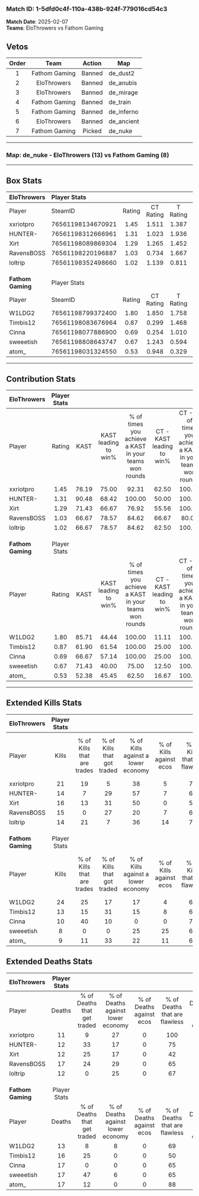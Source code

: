 ### Match ID: 1-5dfd0c4f-110a-438b-924f-779016cd54c3  
**Match Date**: 2025-02-07  
**Teams**: EloThrowers vs Fathom Gaming  

## Vetos  

| Order | Team | Action | Map |
| :---: | :--: | :----: | --- |
| 1 | Fathom Gaming | Banned | de_dust2 |
| 2 | EloThrowers | Banned | de_anubis |
| 3 | EloThrowers | Banned | de_mirage |
| 4 | Fathom Gaming | Banned | de_train |
| 5 | Fathom Gaming | Banned | de_inferno |
| 6 | EloThrowers | Banned | de_ancient |
| 7 | Fathom Gaming | Picked | de_nuke |

---  

### **Map**: de_nuke - EloThrowers (13) vs Fathom Gaming (8)  
---  

## Box Stats  

| **EloThrowers**   | Player Stats      |        |           |          |       |       |       |         |        |      |     |
| :- | :- | :-: | :-: | :-: | :-: | :-: | :-: | :-: | :-: | :-: | :-: |
| Player            | SteamID           | Rating | CT Rating | T Rating | KAST  |  ADR  | Kills | Assists | Deaths | K/D  | HS% |
| xxriotpro         | 76561198134670921 |  1.45  |   1.511   |  1.387   | 76.19 | 75.8  |  21   |    2    |   11   | 1.91 | 33  |
| HUNTER-           | 76561198312666961 |  1.31  |   1.023   |  1.936   | 90.48 | 84.9  |  14   |   10    |   12   | 1.17 | 85  |
| Xirt              | 76561198089869304 |  1.29  |   1.265   |  1.452   | 71.43 | 102.0 |  16   |    6    |   12   | 1.33 | 62  |
| RavensBOSS        | 76561198220196887 |  1.03  |   0.734   |  1.667   | 66.67 | 84.1  |  15   |    6    |   17   | 0.88 | 53  |
| loltrip           | 76561198352498660 |  1.02  |   1.139   |  0.811   | 66.67 | 55.3  |  14   |    5    |   12   | 1.17 | 57  |
|                   |                   |        |           |          |       |       |       |         |        |      |     |
|                   |                   |        |           |          |       |       |       |         |        |      |     |
|                   |                   |        |           |          |       |       |       |         |        |      |     |
| **Fathom Gaming** | Player Stats      |        |           |          |       |       |       |         |        |      |     |
| Player            | SteamID           | Rating | CT Rating | T Rating | KAST  |  ADR  | Kills | Assists | Deaths | K/D  | HS% |
| W1LDG2            | 76561198799372400 |  1.80  |   1.850   |  1.758   | 85.71 | 131.7 |  24   |    6    |   13   | 1.85 | 58  |
| Timbis12          | 76561198083676964 |  0.87  |   0.299   |  1.468   | 61.90 | 69.6  |  13   |    0    |   16   | 0.81 | 61  |
| Cinna             | 76561198077886900 |  0.69  |   0.254   |  1.010   | 66.67 | 43.1  |  10   |    4    |   17   | 0.59 | 70  |
| sweeetish         | 76561198808643747 |  0.67  |   1.243   |  0.594   | 71.43 | 52.9  |   8   |    4    |   17   | 0.47 | 75  |
| atom_             | 76561198031324550 |  0.53  |   0.948   |  0.329   | 52.38 | 44.1  |   9   |    2    |   17   | 0.53 | 55  |
---  

## Contribution Stats  

| **EloThrowers**   | Player Stats |       |                      |                                                        |                           |                                                             |                          |                                                            |
| :- | :-: | :-: | :-: | :-: | :-: | :-: | :-: | :-: |
| Player            |    Rating    | KAST  | KAST leading to win% | % of times you achieve a KAST in your teams won rounds | CT - KAST leading to win% | CT - % of times you achieve a KAST in your teams won rounds | T - KAST leading to win% | T - % of times you achieve a KAST in your teams won rounds |
| xxriotpro         |     1.45     | 76.19 |        75.00         |                         92.31                          |           62.50           |                           100.00                            |          87.50           |                           87.50                            |
| HUNTER-           |     1.31     | 90.48 |        68.42         |                         100.00                         |           50.00           |                           100.00                            |          88.89           |                           100.00                           |
| Xirt              |     1.29     | 71.43 |        66.67         |                         76.92                          |           55.56           |                           100.00                            |          83.33           |                           62.50                            |
| RavensBOSS        |     1.03     | 66.67 |        78.57         |                         84.62                          |           66.67           |                            80.00                            |          87.50           |                           87.50                            |
| loltrip           |     1.02     | 66.67 |        78.57         |                         84.62                          |           62.50           |                           100.00                            |          100.00          |                           75.00                            |
|                   |              |       |                      |                                                        |                           |                                                             |                          |                                                            |
|                   |              |       |                      |                                                        |                           |                                                             |                          |                                                            |
|                   |              |       |                      |                                                        |                           |                                                             |                          |                                                            |
| **Fathom Gaming** | Player Stats |       |                      |                                                        |                           |                                                             |                          |                                                            |
| Player            |    Rating    | KAST  | KAST leading to win% | % of times you achieve a KAST in your teams won rounds | CT - KAST leading to win% | CT - % of times you achieve a KAST in your teams won rounds | T - KAST leading to win% | T - % of times you achieve a KAST in your teams won rounds |
| W1LDG2            |     1.80     | 85.71 |        44.44         |                         100.00                         |           11.11           |                           100.00                            |          77.78           |                           100.00                           |
| Timbis12          |     0.87     | 61.90 |        61.54         |                         100.00                         |           25.00           |                           100.00                            |          77.78           |                           100.00                           |
| Cinna             |     0.69     | 66.67 |        57.14         |                         100.00                         |           25.00           |                           100.00                            |          70.00           |                           100.00                           |
| sweeetish         |     0.67     | 71.43 |        40.00         |                         75.00                          |           12.50           |                           100.00                            |          71.43           |                           71.43                            |
| atom_             |     0.53     | 52.38 |        45.45         |                         62.50                          |           16.67           |                           100.00                            |          80.00           |                           57.14                            |
---  

## Extended Kills Stats  

| **EloThrowers**   | Player Stats |                            |                            |                                    |                         |                              |                                 |                                       |                    |           |
| :- | :-: | :-: | :-: | :-: | :-: | :-: | :-: | :-: | :-: | :-: |
| Player            |    Kills     | % of Kills that are trades | % of Kills that got traded | % of Kills against a lower economy | % of Kills against ecos | % of Kills that are flawless | % of Kills that are close duels | % of Kills that are assisted by flash | Pistol Round Kills | AWP Kills |
| xxriotpro         |      21      |             19             |             5              |                 38                 |            5            |              76              |                0                |                   5                   |         4          |     7     |
| HUNTER-           |      14      |             7              |             29             |                 57                 |            7            |              64              |                7                |                   0                   |         1          |     0     |
| Xirt              |      16      |             13             |             31             |                 50                 |            0            |              50              |                6                |                   0                   |         1          |     0     |
| RavensBOSS        |      15      |             0              |             27             |                 20                 |            7            |              60              |                7                |                   7                   |         2          |     0     |
| loltrip           |      14      |             21             |             7              |                 36                 |           14            |              79              |                0                |                   0                   |         1          |     0     |
|                   |              |                            |                            |                                    |                         |                              |                                 |                                       |                    |           |
|                   |              |                            |                            |                                    |                         |                              |                                 |                                       |                    |           |
|                   |              |                            |                            |                                    |                         |                              |                                 |                                       |                    |           |
| **Fathom Gaming** | Player Stats |                            |                            |                                    |                         |                              |                                 |                                       |                    |           |
| Player            |    Kills     | % of Kills that are trades | % of Kills that got traded | % of Kills against a lower economy | % of Kills against ecos | % of Kills that are flawless | % of Kills that are close duels | % of Kills that are assisted by flash | Pistol Round Kills | AWP Kills |
| W1LDG2            |      24      |             25             |             17             |                 17                 |            4            |              63              |                4                |                   0                   |         2          |     0     |
| Timbis12          |      13      |             15             |             31             |                 15                 |            8            |              62              |               23                |                  15                   |         0          |     0     |
| Cinna             |      10      |             40             |             10             |                 0                  |            0            |              70              |                0                |                   0                   |         1          |     0     |
| sweeetish         |      8       |             0              |             0              |                 25                 |           25            |              63              |               13                |                   0                   |         2          |     0     |
| atom_             |      9       |             11             |             33             |                 22                 |           11            |              67              |                0                |                  11                   |         1          |     3     |
## Extended Deaths Stats  

| **EloThrowers**   | Player Stats |                             |                                   |                          |                               |                            |                           |               |
| :- | :-: | :-: | :-: | :-: | :-: | :-: | :-: | :-: |
| Player            |    Deaths    | % of Deaths that get traded | % of Deaths against lower economy | % of Deaths against ecos | % of Deaths that are flawless | % of Deaths that are close | % of Deaths while blinded | Deaths to AWP |
| xxriotpro         |      11      |              9              |                27                 |            0             |              100              |             0              |             0             |       0       |
| HUNTER-           |      12      |             33              |                17                 |            0             |              75               |             8              |             8             |       1       |
| Xirt              |      12      |             25              |                17                 |            0             |              42               |             8              |             0             |       1       |
| RavensBOSS        |      17      |             24              |                29                 |            0             |              65               |             12             |             6             |       0       |
| loltrip           |      12      |              0              |                25                 |            0             |              67               |             8              |             8             |       1       |
|                   |              |                             |                                   |                          |                               |                            |                           |               |
|                   |              |                             |                                   |                          |                               |                            |                           |               |
|                   |              |                             |                                   |                          |                               |                            |                           |               |
| **Fathom Gaming** | Player Stats |                             |                                   |                          |                               |                            |                           |               |
| Player            |    Deaths    | % of Deaths that get traded | % of Deaths against lower economy | % of Deaths against ecos | % of Deaths that are flawless | % of Deaths that are close | % of Deaths while blinded | Deaths to AWP |
| W1LDG2            |      13      |              8              |                 8                 |            0             |              69               |             8              |             0             |       1       |
| Timbis12          |      16      |             25              |                 0                 |            0             |              50               |             0              |             6             |       1       |
| Cinna             |      17      |              0              |                 0                 |            0             |              65               |             0              |             0             |       2       |
| sweeetish         |      17      |             47              |                 6                 |            0             |              65               |             12             |             6             |       0       |
| atom_             |      17      |             12              |                 0                 |            0             |              88               |             0              |             0             |       3       |
